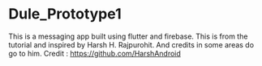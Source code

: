 # Dule_Prototype1
This is a messaging app built using flutter and firebase. 
This is from the tutorial and inspired by Harsh H. Rajpurohit. And credits in some areas do go to him.
Credit : https://github.com/HarshAndroid
